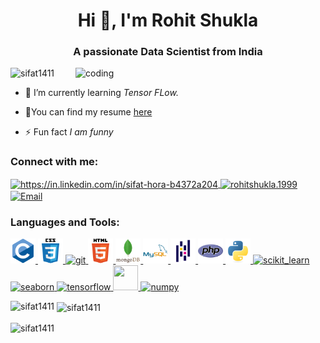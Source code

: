 <h1 align="center">Hi 👋, I'm Rohit Shukla</h1>
<h3 align="center">A passionate Data Scientist from India</h3>
<img align="right" alt="coding" width="400" src="https://cdn.dribbble.com/users/1162077/screenshots/3848914/programmer.gif">
<p align="left"> <img src="https://komarev.com/ghpvc/?username=sifat1411&label=Profile%20views&color=0e75b6&style=flat" alt="sifat1411" /> </p>

- 🌱 I’m currently learning *Tensor FLow.*

- 📄You can find my resume [here](https://drive.google.com/file/d/1caXvg7R-xlLEE6hwUXDMNTn6jF_bkB1l/view?usp=drivesdk)

- ⚡ Fun fact *I am funny*

<h3 align="left">Connect with me:</h3>
<p align="left">
  
  <a href="https://www.linkedin.com/in/rohit-shukla-52618b1ba" target="_blank">
    <img align="center" src="https://raw.githubusercontent.com/rahuldkjain/github-profile-readme-generator/master/src/images/icons/Social/linked-in-alt.svg" alt="https://in.linkedin.com/in/sifat-hora-b4372a204" height="30" width="40" />
  </a>
  <a href="https://instagram.com/rohitshukla.1999" target="_blank">
    <img align="center" src="https://raw.githubusercontent.com/rahuldkjain/github-profile-readme-generator/master/src/images/icons/Social/instagram.svg" alt="rohitshukla.1999" height="30" width="40" />
  </a>
  <a href="mailto:rohitshukla9045107775@gmail.com" target="_blank">
    <img align="center" src="https://upload.wikimedia.org/wikipedia/commons/thumb/7/7e/Gmail_icon_%282020%29.svg/768px-Gmail_icon_%282020%29.svg.png?20221017173631" alt="Email" height="30" width="40" />
  </a>
</p>



  


<h3 align="left">Languages and Tools:</h3>
<p align="left"> <a href="https://www.programiz.com/c-programming" target="_blank" rel="noreferrer"> <img src="https://raw.githubusercontent.com/devicons/devicon/master/icons/c/c-original.svg" alt="c" width="40" height="40"/> </a>  <a href="https://www.w3schools.com/css/" target="_blank" rel="noreferrer"> <img src="https://raw.githubusercontent.com/devicons/devicon/master/icons/css3/css3-original-wordmark.svg" alt="css3" width="40" height="40"/> </a> <a href="https://git-scm.com/" target="_blank" rel="noreferrer"> <img src="https://www.vectorlogo.zone/logos/git-scm/git-scm-icon.svg" alt="git" width="40" height="40"/> </a> <a href="https://www.w3.org/html/" target="_blank" rel="noreferrer"> <img src="https://raw.githubusercontent.com/devicons/devicon/master/icons/html5/html5-original-wordmark.svg" alt="html5" width="40" height="40"/> </a> <a href="https://www.mongodb.com/" target="_blank" rel="noreferrer"> <img src="https://raw.githubusercontent.com/devicons/devicon/master/icons/mongodb/mongodb-original-wordmark.svg" alt="mongodb" width="40" height="40"/> </a> <a href="https://www.mysql.com/" target="_blank" rel="noreferrer"> <img src="https://raw.githubusercontent.com/devicons/devicon/master/icons/mysql/mysql-original-wordmark.svg" alt="mysql" width="40" height="40"/> </a>  <a href="https://pandas.pydata.org/" target="_blank" rel="noreferrer"> <img src="https://raw.githubusercontent.com/devicons/devicon/2ae2a900d2f041da66e950e4d48052658d850630/icons/pandas/pandas-original.svg" alt="pandas" width="40" height="40"/> </a> <a href="https://www.php.net" target="_blank" rel="noreferrer"> <img src="https://raw.githubusercontent.com/devicons/devicon/master/icons/php/php-original.svg" alt="php" width="40" height="40"/> </a> <a href="https://www.python.org" target="_blank" rel="noreferrer"> <img src="https://raw.githubusercontent.com/devicons/devicon/master/icons/python/python-original.svg" alt="python" width="40" height="40"/> </a> <a href="https://scikit-learn.org/" target="_blank" rel="noreferrer"> <img src="https://upload.wikimedia.org/wikipedia/commons/0/05/Scikit_learn_logo_small.svg" alt="scikit_learn" width="40" height="40"/> </a> <a href="https://seaborn.pydata.org/" target="_blank" rel="noreferrer"> <img src="https://seaborn.pydata.org/_images/logo-mark-lightbg.svg" alt="seaborn" width="40" height="40"/> </a> <a href="https://www.tensorflow.org" target="_blank" rel="noreferrer"> <img src="https://www.vectorlogo.zone/logos/tensorflow/tensorflow-icon.svg" alt="tensorflow" width="40" height="40"/> </a> <a href="https://matplotlib.org" target="_blank" rel="noreferrer">
<img src="https://www.janmeppe.com/assets/2019-12-24-matplotlib/matplotlib.jpg" width="40" height="40"/>
</a> <a href="https://numpy.org" target="_blank" rel="noreferrer">
  <img src="https://www.vectorlogo.zone/logos/numpy/numpy-icon.svg" alt="numpy" width="40" height="40"/>
</a>

 </p>


<p><img align="left" src="https://github-readme-stats.vercel.app/api/top-langs?username=sifat1411&show_icons=true&locale=en&layout=compact" alt="sifat1411" /></p>

<p>&nbsp;<img align="center" src="https://github-readme-stats.vercel.app/api?username=sifat1411&show_icons=true&locale=en" alt="sifat1411" /></p>

<p><img align="center" src="https://github-readme-streak-stats.herokuapp.com/?user=sifat1411&" alt="sifat1411" /></p>

